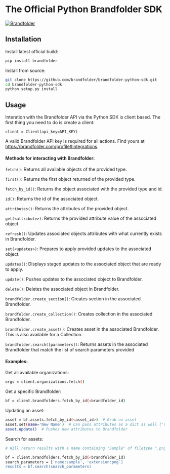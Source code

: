 # The Official Python Brandfolder SDK

[![Brandfolder](https://cdn.brandfolder.io/YUHW9ZNT/as/znoqr595/Primary_Logo.jpg)](https://brandfolder.com)

## Installation

Install latest official build:
```sh
pip install brandfolder
```

Install from source:
```sh
git clone https://github.com/brandfolder/brandfolder-python-sdk.git
cd brandfolder-python-sdk
python setup.py install
```
## Usage
Interation with the Brandfolder API via the Python SDK is client based. The first thing you need to do
is create a client:

`client = Client(api_key=API_KEY)`

A valid Brandfolder API key is required for all actions. Find yours at https://brandfolder.com/profile#integrations.

#### Methods for interacting with Brandfolder:

`fetch()`: Returns all available objects of the provided type.

`first()`: Returns the first object returned of the provided type.

`fetch_by_id()`: Returns the object associated with the provided type and id.

`id()`: Returns the id of the associated object.

`attributes()`: Returns the attributes of the provided object.

`get(<attribute>)`: Returns the provided attribute value of the associated object.

`refresh()`: Updates associated objects attributes with what currently exists in Brandfolder.

`set(<updates>)`: Prepares to apply provided updates to the associated object.

`updates()`: Displays staged updates to the associated object that are ready to apply.

`update()`: Pushes updates to the associated object to Brandfolder.

`delete()`: Deletes the associated object in Brandfolder.

`brandfolder.create_section()`: Creates section in the associated Brandfolder.

`brandfolder.create_collection()`: Creates collection in the associated Brandfolder.

`brandfolder.create_asset()`: Creates asset in the associated Brandfolder. This is also available for a Collection.

`brandfolder.search([parameters])`: Returns assets in the associated Brandfolder that match the list of search parameters provided

#### Examples:
Get all available organizations:
```sh
orgs = client.organizations.fetch()
```

Get a specific Brandfolder:
```sh
bf = client.brandfolders.fetch_by_id(<brandfolder_id)
```

Updating an asset:
```sh
asset = bf.assets.fetch_by_id(<asset_id>)  # Grab an asset
asset.set(name='New Name')  # Can pass attributes as a dict as well {'name': 'New Name'}
asset.update()  # Pushes new attributes to Brandfolder
```

Search for assets:
```sh
# Will return results with a name containing "Sample" of filetype ".png"

bf = client.brandfolders.fetch_by_id(<brandfolder_id)
search_parameters = ['name:sample', 'extension:png`]
results = bf.search(search_parameters)
```
